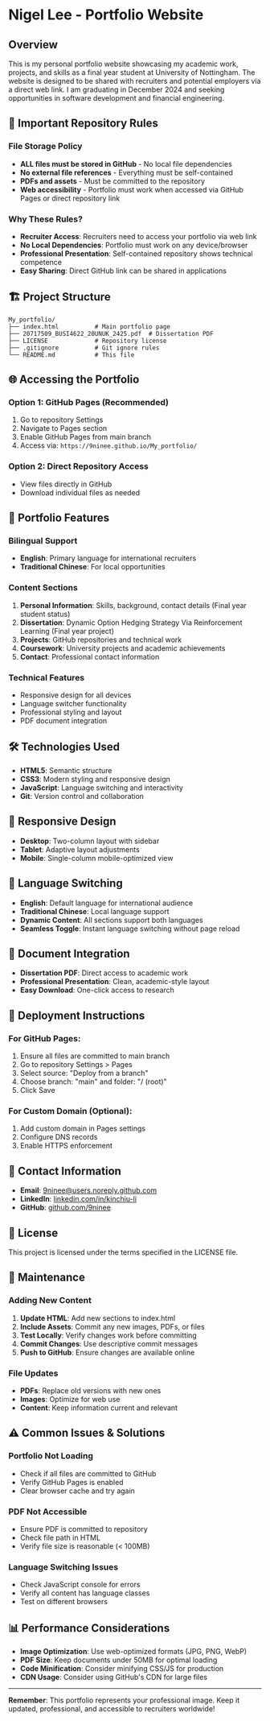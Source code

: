 # Nigel Lee - Portfolio Website

## Overview
This is my personal portfolio website showcasing my academic work, projects, and skills as a final year student at University of Nottingham. The website is designed to be shared with recruiters and potential employers via a direct web link. I am graduating in December 2024 and seeking opportunities in software development and financial engineering.

## 🚨 Important Repository Rules

### File Storage Policy
- **ALL files must be stored in GitHub** - No local file dependencies
- **No external file references** - Everything must be self-contained
- **PDFs and assets** - Must be committed to the repository
- **Web accessibility** - Portfolio must work when accessed via GitHub Pages or direct repository link

### Why These Rules?
- **Recruiter Access**: Recruiters need to access your portfolio via web link
- **No Local Dependencies**: Portfolio must work on any device/browser
- **Professional Presentation**: Self-contained repository shows technical competence
- **Easy Sharing**: Direct GitHub link can be shared in applications

## 🏗️ Project Structure
```
My_portfolio/
├── index.html          # Main portfolio page
├── 20717509_BUSI4622_20UNUK_2425.pdf  # Dissertation PDF
├── LICENSE             # Repository license
├── .gitignore          # Git ignore rules
└── README.md           # This file
```

## 🌐 Accessing the Portfolio

### Option 1: GitHub Pages (Recommended)
1. Go to repository Settings
2. Navigate to Pages section
3. Enable GitHub Pages from main branch
4. Access via: `https://9ninee.github.io/My_portfolio/`

### Option 2: Direct Repository Access
- View files directly in GitHub
- Download individual files as needed

## 🎯 Portfolio Features

### Bilingual Support
- **English**: Primary language for international recruiters
- **Traditional Chinese**: For local opportunities

### Content Sections
1. **Personal Information**: Skills, background, contact details (Final year student status)
2. **Dissertation**: Dynamic Option Hedging Strategy Via Reinforcement Learning (Final year project)
3. **Projects**: GitHub repositories and technical work
4. **Coursework**: University projects and academic achievements
5. **Contact**: Professional contact information

### Technical Features
- Responsive design for all devices
- Language switcher functionality
- Professional styling and layout
- PDF document integration

## 🛠️ Technologies Used
- **HTML5**: Semantic structure
- **CSS3**: Modern styling and responsive design
- **JavaScript**: Language switching and interactivity
- **Git**: Version control and collaboration

## 📱 Responsive Design
- **Desktop**: Two-column layout with sidebar
- **Tablet**: Adaptive layout adjustments
- **Mobile**: Single-column mobile-optimized view

## 🔄 Language Switching
- **English**: Default language for international audience
- **Traditional Chinese**: Local language support
- **Dynamic Content**: All sections support both languages
- **Seamless Toggle**: Instant language switching without page reload

## 📄 Document Integration
- **Dissertation PDF**: Direct access to academic work
- **Professional Presentation**: Clean, academic-style layout
- **Easy Download**: One-click access to research

## 🚀 Deployment Instructions

### For GitHub Pages:
1. Ensure all files are committed to main branch
2. Go to repository Settings > Pages
3. Select source: "Deploy from a branch"
4. Choose branch: "main" and folder: "/ (root)"
5. Click Save

### For Custom Domain (Optional):
1. Add custom domain in Pages settings
2. Configure DNS records
3. Enable HTTPS enforcement

## 📧 Contact Information
- **Email**: 9ninee@users.noreply.github.com
- **LinkedIn**: [linkedin.com/in/kinchiu-li](https://www.linkedin.com/in/kinchiu-li/)
- **GitHub**: [github.com/9ninee](https://github.com/9ninee)

## 📜 License
This project is licensed under the terms specified in the LICENSE file.

## 🔧 Maintenance

### Adding New Content
1. **Update HTML**: Add new sections to index.html
2. **Include Assets**: Commit any new images, PDFs, or files
3. **Test Locally**: Verify changes work before committing
4. **Commit Changes**: Use descriptive commit messages
5. **Push to GitHub**: Ensure changes are available online

### File Updates
- **PDFs**: Replace old versions with new ones
- **Images**: Optimize for web use
- **Content**: Keep information current and relevant

## ⚠️ Common Issues & Solutions

### Portfolio Not Loading
- Check if all files are committed to GitHub
- Verify GitHub Pages is enabled
- Clear browser cache and try again

### PDF Not Accessible
- Ensure PDF is committed to repository
- Check file path in HTML
- Verify file size is reasonable (< 100MB)

### Language Switching Issues
- Check JavaScript console for errors
- Verify all content has language classes
- Test on different browsers

## 📊 Performance Considerations
- **Image Optimization**: Use web-optimized formats (JPG, PNG, WebP)
- **PDF Size**: Keep documents under 50MB for optimal loading
- **Code Minification**: Consider minifying CSS/JS for production
- **CDN Usage**: Consider using GitHub's CDN for large files

---

**Remember**: This portfolio represents your professional image. Keep it updated, professional, and accessible to recruiters worldwide!
